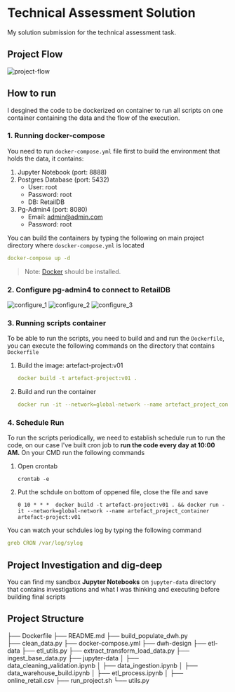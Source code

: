 # Technical Assessment Solution 
My solution submission for the technical assessment task. 

## Project Flow 
![project-flow]()

## How to run 
I desgined the code to be dockerized on container to run all scripts on one container containing the data and the flow of the execution. 

### 1. Running docker-compose 
You need to run `docker-compose.yml` file first to build the environment that holds the data, it contains: 
1. Jupyter Notebook (port: 8888)
2. Postgres Database (port: 5432)
    - User: root 
    - Password: root 
    - DB: RetailDB
3. Pg-Admin4 (port: 8080)
    - Email: admin@admin.com
    - Password: root  

You can build the containers by typing the following on main project directory where `doscker-compose.yml` is located  
```yaml
docker-compose up -d 
```
> Note: [Docker](https://www.docker.com/) should be installed. 


### 2. Configure pg-admin4 to connect to RetailDB 
![configure_1]()
![configure_2]()
![configure_3]()

### 3. Running scripts container 
To be able to run the scripts, you need to build and and run the `Dockerfile`, you can execute the following commands on the directory that contains `Dockerfile`

1. Build the image: artefact-project:v01
    ```yaml
    docker build -t artefact-project:v01 .
    ```
2. Build and run the container 
    ```yaml
    docker run -it --network=global-network --name artefact_project_container artefact-project:v01
    ```

### 4. Schedule Run 
To run the scripts periodically, we need to establish schedule run to run the code, on our case I've built cron job to **run the code every day at 10:00 AM.** 
On your CMD run the following commands 
1. Open crontab 
    ```console
    crontab -e
    ```
2. Put the schdule on bottom of oppened file, close the file and save 
    ```console
    0 10 * * *  docker build -t artefact-project:v01 . && docker run -it --network=global-network --name artefact_project_container artefact-project:v01      
    ```
You can watch your schdules log by typing the following command 
```yaml 
greb CRON /var/log/sylog
```

## Project Investigation and dig-deep 
You can find my sandbox **Jupyter Notebooks** on `jupyter-data` directory that contains investigations and what I was thinking and executing before building final scripts 


## Project Structure 
├── Dockerfile
├── README.md
├── build_populate_dwh.py        
├── clean_data.py
├── docker-compose.yml
├── dwh-design
├── etl-data
├── etl_utils.py
├── extract_transform_load_data.py
├── ingest_base_data.py
├── jupyter-data
│   ├── data_cleaning_validation.ipynb
│   ├── data_ingestion.ipynb
│   ├── data_warehouse_build.ipynb
│   ├── etl_process.ipynb
│   ├── online_retail.csv
├── run_project.sh
└── utils.py